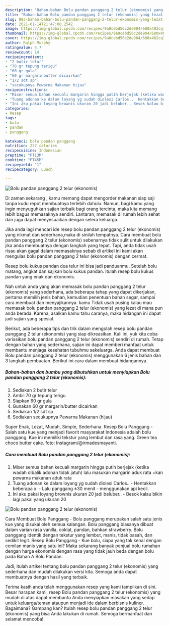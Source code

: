 ```yaml
---
description: "Bahan-bahan Bolu pandan panggang 2 telur (ekonomis) yang lezat Untuk Jualan"
title: "Bahan-bahan Bolu pandan panggang 2 telur (ekonomis) yang lezat Untuk Jualan"
slug: 893-bahan-bahan-bolu-pandan-panggang-2-telur-ekonomis-yang-lezat-untuk-jualan
date: 2021-01-14T21:47:08.254Z
image: https://img-global.cpcdn.com/recipes/9a0cebd56c2de904/680x482cq70/bolu-pandan-panggang-2-telur-ekonomis-foto-resep-utama.jpg
thumbnail: https://img-global.cpcdn.com/recipes/9a0cebd56c2de904/680x482cq70/bolu-pandan-panggang-2-telur-ekonomis-foto-resep-utama.jpg
cover: https://img-global.cpcdn.com/recipes/9a0cebd56c2de904/680x482cq70/bolu-pandan-panggang-2-telur-ekonomis-foto-resep-utama.jpg
author: Ralph Murphy
ratingvalue: 4.7
reviewcount: 14
recipeingredient:
- "2 butir telur"
- "70 gr tepung terigu"
- "60 gr gula"
- "60 gr margarinbutter dicairkan"
- "1/2 sdt sp"
- "secukupnya Pewarna Makanan hijau"
recipeinstructions:
- "Mixer semua bahan kecuali margarin hingga putih berjejak (ketika wadah dibalik adonan tidak jatuh) lalu masukan margarin aduk rata +kan pewarna makanan aduk rata"
- "Tuang adonan ke dalam loyang yg sudah diolesi Carlos..  Hentakkan beberapa x.  Lalu panggang ±30 menit menggunakan api kecil."
- "Ini aku pakai loyang brownis ukuran 20 jadi beluber.. Besok kalau bikin lagi pakai yang ukuran 20"
categories:
- Resep
tags:
- bolu
- pandan
- panggang

katakunci: bolu pandan panggang 
nutrition: 257 calories
recipecuisine: Indonesian
preptime: "PT13M"
cooktime: "PT45M"
recipeyield: "1"
recipecategory: Lunch

---
```



![Bolu pandan panggang 2 telur (ekonomis)](https://img-global.cpcdn.com/recipes/9a0cebd56c2de904/680x482cq70/bolu-pandan-panggang-2-telur-ekonomis-foto-resep-utama.jpg)

Di zaman  sekarang , kamu memang dapat mengorder makanan siap saji tanpa kudu repot membuatnya terlebih dahulu. Namun, bagi kamu yang ingin menyuguhkan sajian terbaik bagi orang tercinta, maka kita memang lebih bagus memasaknya sendiri. Lantaran, memasak di rumah lebih sehat dan juga dapat menyesuaikan dengan selera keluarga.

Jika anda lagi mencari ide resep bolu pandan panggang 2 telur (ekonomis) yang nikmat dan sederhana,maka di sinilah tempatnya. Cara membuat bolu pandan panggang 2 telur (ekonomis)  sebenarnya tidak sulit untuk dilakukan jika anda membuatnya dengan langkah yang tepat. Tapi, anda tidak usah risau akan gagal dalam memasaknya 
sebab di artikel ini kami akan mengulas bolu pandan panggang 2 telur (ekonomis) dengan cermat.  

Resep bolu kukus pandan dua telur ini bisa jadi panduanmu. Setelah bolu matang, angkat dan sajikan bolu kukus pandan. Itulah resep bolu kukus pandan yang enak dan ekonomis.

Nah untuk anda yang akan memasak bolu pandan panggang 2 telur (ekonomis) yang sederhana, ada beberapa tahap yang dapat dikerjakan, pertama memilih jenis bahan, kemudian penentuan bahan segar, sampai cara membuat dan menyajikannya. kamu Tidak usah pusing kalau mau memasak bolu pandan panggang 2 telur (ekonomis) yang lezat di mana pun anda berada. Karena, asalkan kamu  tahu caranya, maka hidangan ini dapat jadi sajian yang spesial.

Berikut, ada beberapa tips dan trik dalam mengolah resep bolu pandan panggang 2 telur (ekonomis) yang siap dikreasikan. Kali ini, yuk kita coba variasikan bolu pandan panggang 2 telur (ekonomis) sendiri di rumah. Tetap dengan bahan yang sederhana, sajian ini dapat memberi manfaat untuk membantu menjaga kesehatan tubuhmu sekeluarga. Anda dapat membuat Bolu pandan panggang 2 telur (ekonomis) menggunakan 6 jenis bahan dan 3 langkah pembuatan. Berikut ini cara dalam membuat hidangannya.

<!--inarticleads1-->

##### Bahan-bahan dan bumbu yang dibutuhkan untuk menyiapkan Bolu pandan panggang 2 telur (ekonomis):

1. Sediakan 2 butir telur
1. Ambil 70 gr tepung terigu
1. Siapkan 60 gr gula
1. Gunakan 60 gr margarin/butter dicairkan
1. Sediakan 1/2 sdt sp
1. Sediakan secukupnya Pewarna Makanan (hijau)


Super Enak, Lezat, Mudah, Simple, Sederhana. Resep Bolu Panggang - Salah satu kue yang menjadi favorit masyarakat Indonesia adalah bolu panggang. Kue ini memiliki tekstur yang lembut dan rasa yang. Green tea choco butter cake. foto: Instagram/@irmadesmayanti. 

<!--inarticleads2-->

##### Cara membuat Bolu pandan panggang 2 telur (ekonomis):

1. Mixer semua bahan kecuali margarin hingga putih berjejak (ketika wadah dibalik adonan tidak jatuh) lalu masukan margarin aduk rata +kan pewarna makanan aduk rata
1. Tuang adonan ke dalam loyang yg sudah diolesi Carlos..  - Hentakkan beberapa x.  - Lalu panggang ±30 menit - menggunakan api kecil.
1. Ini aku pakai loyang brownis ukuran 20 jadi beluber.. - Besok kalau bikin lagi pakai yang ukuran 20
<img src="https://img-global.cpcdn.com/steps/70813146bc7f03b7/160x128cq70/bolu-pandan-panggang-2-telur-ekonomis-langkah-memasak-3-foto.jpg" alt="Bolu pandan panggang 2 telur (ekonomis)">

Cara Membuat Bolu Panggang - Bolu panggang merupakan salah satu jenis kue yang disukai oleh semua kalangan. Bolu panggang biasanya dibuat dalam varian rasa vanilla, coklat, pandan, bahkan strawberry. Bolu panggang identik dengan tekstur yang lembut, manis, tidak basah, dan sedikit legit. Resep Bolu Panggang - Kue bolu, siapa yang tak kenal dengan cemilan manis yang satu ini? Maka sekarang banyak penjual bolu rumahan dengan harga ekonomis dengan rasa yang tidak jauh beda dengan bolu pada Bahan A Bolu Pandan. 

Jadi, itulah artikel tentang  bolu pandan panggang 2 telur (ekonomis)  yang sederhana dan mudah dilakukan versi kita. Semoga anda dapat membuatnya dengan hasil yang terbaik. 

Terima kasih anda telah menggunakan resep yang kami tampilkan di sini. Besar harapan kami, resep  Bolu pandan panggang 2 telur (ekonomis) yang mudah di atas dapat membantu Anda menyiapkan masakan yang sedap untuk keluarga/teman ataupun menjadi ide dalam berbisnis kuliner. Bagaimana? Gampang kan? Itulah resep bolu pandan panggang 2 telur (ekonomis) yang bisa Anda lakukan di rumah. Semoga bermanfaat dan selamat mencoba!

